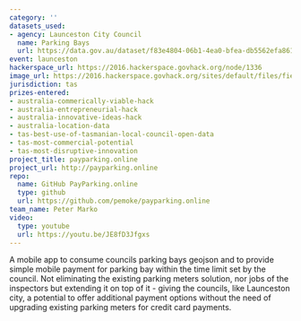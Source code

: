```yaml
---
category: ''
datasets_used:
- agency: Launceston City Council
  name: Parking Bays
  url: https://data.gov.au/dataset/f83e4804-06b1-4ea0-bfea-db5562efa861
event: launceston
hackerspace_url: https://2016.hackerspace.govhack.org/node/1336
image_url: https://2016.hackerspace.govhack.org/sites/default/files/field/image/PayParking.online.png
jurisdiction: tas
prizes-entered:
- australia-commerically-viable-hack
- australia-entrepreneurial-hack
- australia-innovative-ideas-hack
- australia-location-data
- tas-best-use-of-tasmanian-local-council-open-data
- tas-most-commercial-potential
- tas-most-disruptive-innovation
project_title: payparking.online
project_url: http://payparking.online
repo:
  name: GitHub PayParking.online
  type: github
  url: https://github.com/pemoke/payparking.online
team_name: Peter Marko
video:
  type: youtube
  url: https://youtu.be/JE8fD3Jfgxs
---
```


A mobile app to consume councils parking bays geojson and to provide simple mobile payment for parking bay within the time limit set by the council. Not eliminating the existing parking meters solution, nor jobs of the inspectors but extending it on top of it - giving the councils, like Launceston city, a potential to offer additional payment options without the need of upgrading existing parking meters for credit card payments.